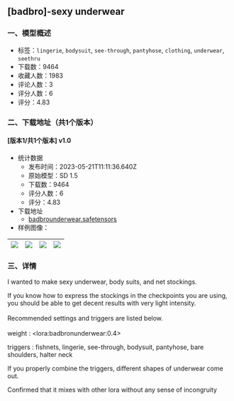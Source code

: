 ## [badbro]-sexy underwear
### 一、模型概述

- 标签：`lingerie`, `bodysuit`, `see-through`, `pantyhose`, `clothing`, `underwear`, `seethru`
- 下载数：9464
- 收藏人数：1983
- 评论人数：3
- 评分人数：6
- 评分：4.83

### 二、下载地址（共1个版本）

#### [版本1/共1个版本] v1.0

- 统计数据
  - 发布时间：2023-05-21T11:11:36.640Z
  - 原始模型：SD 1.5
  - 下载数：9464
  - 评分人数：6
  - 评分：4.83
- 下载地址
  - [badbrounderwear.safetensors](https://civitai.com/api/download/models/76724)
- 样例图像：

| <img src="https://image.civitai.com/xG1nkqKTMzGDvpLrqFT7WA/26d5d4ec-28a0-4fb7-b363-e4687327129a/width=450/859697.jpeg" /> | <img src="https://image.civitai.com/xG1nkqKTMzGDvpLrqFT7WA/f12c22c5-4319-489c-9fc4-d4ea1e62088e/width=450/859686.jpeg" /> | <img src="https://image.civitai.com/xG1nkqKTMzGDvpLrqFT7WA/c22f7304-b91d-4a06-8b92-9cfcabf313ac/width=450/859666.jpeg" /> | <img src="https://image.civitai.com/xG1nkqKTMzGDvpLrqFT7WA/942af2da-0463-4fb4-91c7-d9044893b289/width=450/859669.jpeg" /> |
| ---- | ---- | ---- | ---- |


### 三、详情
<p>I wanted to make sexy underwear, body suits, and net stockings.</p><p>If you know how to express the stockings in the checkpoints you are using, you should be able to get decent results with very light intensity.<br /><br />Recommended settings and triggers are listed below.<br /><br />weight :  &lt;lora:badbronunderwear:0.4&gt;</p><p>triggers :  fishnets, lingerie, see-through, bodysuit, pantyhose, bare shoulders, halter neck</p><p></p><p>If you properly combine the triggers, different shapes of underwear come out.</p><p>Confirmed that it mixes with other lora without any sense of incongruity</p>